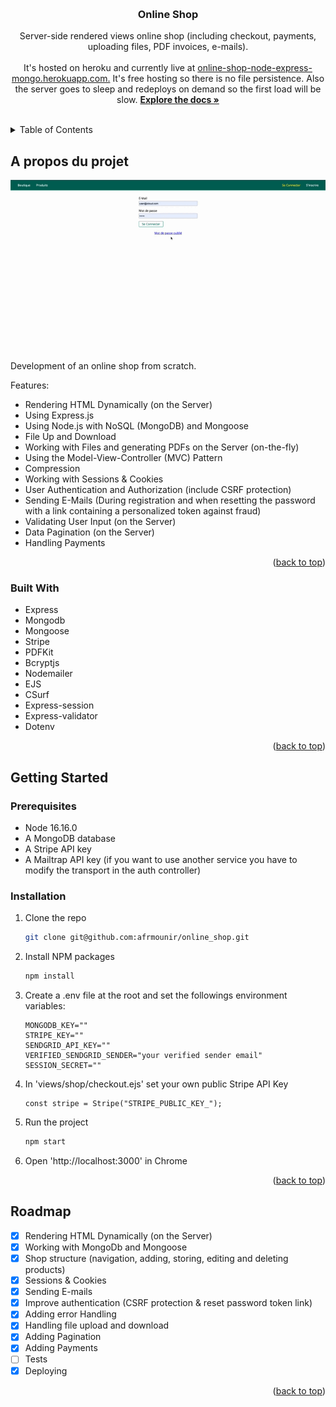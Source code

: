<a name="readme-top"></a>

<!-- PROJECT LOGO -->
<br />
<div align="center">
  <a href="https://github.com/afrmounir/online_shop">
    <!-- <img src="public/images/logo.png" alt="Logo" width="80" height="80"> -->
  </a>

  <h3 align="center">Online Shop</h3>

  <p align="center">
    Server-side rendered views online shop (including checkout, payments, uploading files, PDF invoices, e-mails).
    <br />
    <br />
    It's hosted on heroku and currently live at <a href="https://online-shop-node-express-mongo.herokuapp.com">online-shop-node-express-mongo.herokuapp.com.</a>
    It's free hosting so there is no file persistence. Also the server goes to sleep and redeploys on demand so the first load will be slow.
    <a href="https://github.com/afrmounir/online_shop"><strong>Explore the docs »</strong></a>
    <br />
    <br />
  </p>
</div>

<!-- TABLE OF CONTENTS -->
<details>
  <summary>Table of Contents</summary>
  <ol>
    <li>
      <a href="#about-the-project">About The Project</a>
      <ul>
        <li><a href="#built-with">Built With</a></li>
      </ul>
    </li>
    <li>
      <a href="#getting-started">Getting Started</a>
      <ul>
        <li><a href="#prerequisites">Prerequisites</a></li>
        <li><a href="#installation">Installation</a></li>
      </ul>
    </li>
    <li><a href="#roadmap">Roadmap</a></li>
  </ol>
</details>

<!-- ABOUT THE PROJECT -->

## A propos du projet

[![Product Name Screen Shot][product-screenshot]](https://example.com)

Development of an online shop from scratch.

Features:

- Rendering HTML Dynamically (on the Server)
- Using Express.js
- Using Node.js with NoSQL (MongoDB) and Mongoose
- File Up and Download
- Working with Files and generating PDFs on the Server (on-the-fly)
- Using the Model-View-Controller (MVC) Pattern
- Compression
- Working with Sessions & Cookies
- User Authentication and Authorization (include CSRF protection)
- Sending E-Mails (During registration and when resetting the password with a link containing a personalized token against fraud)
- Validating User Input (on the Server)
- Data Pagination (on the Server)
- Handling Payments

<p align="right">(<a href="#readme-top">back to top</a>)</p>

### Built With

- Express
- Mongodb
- Mongoose
- Stripe
- PDFKit
- Bcryptjs
- Nodemailer
- EJS
- CSurf
- Express-session
- Express-validator
- Dotenv

<p align="right">(<a href="#readme-top">back to top</a>)</p>

<!-- GETTING STARTED -->

## Getting Started

### Prerequisites

- Node 16.16.0
- A MongoDB database
- A Stripe API key
- A Mailtrap API key (if you want to use another service you have to modify the transport in the auth controller)

### Installation

1. Clone the repo
   ```sh
   git clone git@github.com:afrmounir/online_shop.git
   ```
2. Install NPM packages
   ```sh
   npm install
   ```
3. Create a .env file at the root and set the followings environment variables:
   ```
   MONGODB_KEY=""
   STRIPE_KEY=""
   SENDGRID_API_KEY=""
   VERIFIED_SENDGRID_SENDER="your verified sender email"
   SESSION_SECRET=""
   ```
4. In 'views/shop/checkout.ejs' set your own public Stripe API Key
   ```
   const stripe = Stripe("STRIPE_PUBLIC_KEY_");
   ```
5. Run the project
   ```sh
   npm start
   ```
6. Open 'http://localhost:3000' in Chrome

<p align="right">(<a href="#readme-top">back to top</a>)</p>


<!-- ROADMAP -->

## Roadmap

- [x] Rendering HTML Dynamically (on the Server)
- [x] Working with MongoDb and Mongoose
- [x] Shop structure (navigation, adding, storing, editing and deleting products)
- [x] Sessions & Cookies
- [x] Sending E-mails
- [x] Improve authentication (CSRF protection & reset password token link)
- [x] Adding error Handling
- [x] Handling file upload and download
- [x] Adding Pagination
- [x] Adding Payments
- [ ] Tests
- [x] Deploying

<p align="right">(<a href="#readme-top">back to top</a>)</p>



<!-- MARKDOWN LINKS & IMAGES -->
<!-- https://www.markdownguide.org/basic-syntax/#reference-style-links -->

[product-screenshot]: public/images/capture.gif

